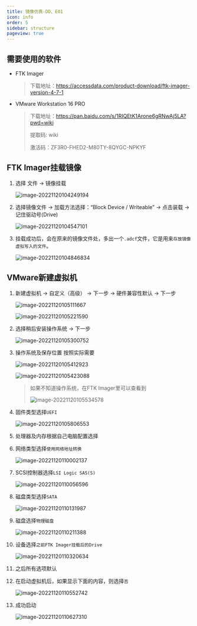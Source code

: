 ```yaml
---
title: 镜像仿真-DD、E01
icon: info
order: 5
sidebar: structure
pageview: true
---
```


## 需要使用的软件

- FTK Imager

  > 下载地址：https://accessdata.com/product-download/ftk-imager-version-4-7-1

- VMware Workstation 16 PRO

  > 下载地址：https://pan.baidu.com/s/1RIQEtK1Arone6gRNwAj5LA?pwd=wiki
  >
  > 提取码: wiki
  >
  > 激活码：ZF3R0-FHED2-M80TY-8QYGC-NPKYF

## FTK Imager挂载镜像

1. 选择 文件 -> 镜像挂载

   ![image-20221120104249194](https://bu.dusays.com/2022/11/20/637994235bb38.png)

2. 选择镜像文件 -> 加载方法选择：“Block Device / Writeable” -> 点击装载 -> 记住驱动号(Drive)

   ![image-20221120104547101](https://bu.dusays.com/2022/11/20/637994d51f3a2.png)

3. 挂载成功后，会在原来的镜像文件处，多出一个`.adcf`文件，它是用来`存放镜像虚拟写入的文件`。

   ![image-20221120104846834](https://bu.dusays.com/2022/11/20/63799588b8bac.png)

## VMware新建虚拟机

1. 新建虚拟机 -> 自定义（高级） -> 下一步 -> 硬件兼容性默认 -> 下一步

   ![image-20221120105111667](https://bu.dusays.com/2022/11/20/6379961985ba3.png)

   ![image-20221120105221590](https://bu.dusays.com/2022/11/20/6379965f9b848.png)

2. 选择稍后安装操作系统 -> 下一步

   ![image-20221120105300752](https://bu.dusays.com/2022/11/20/63799686b1745.png)

3. 操作系统及保存位置 按照实际需要

   ![image-20221120105412923](https://bu.dusays.com/2022/11/20/637996cecf8a1.png)

   ![image-20221120105423088](https://bu.dusays.com/2022/11/20/637996d9033b5.png)

   > 如果不知道操作系统，在FTK Imager里可以查看到
   >
   > ![image-20221120105534578](https://bu.dusays.com/2022/11/20/63799720790c3.png)

4. 固件类型选择`UEFI`

   ![image-20221120105806553](https://bu.dusays.com/2022/11/20/637997b867b11.png)

5. 处理器及内存根据自己电脑配置选择

6. 网络类型选择`使用网络地址转换`

   ![image-20221120110002137](https://bu.dusays.com/2022/11/20/6379982c05bfd.png)

7. SCSI控制器选择`LSI Logic SAS(S)`

   ![image-20221120110056596](https://bu.dusays.com/2022/11/20/637998627c31f.png)

8. 磁盘类型选择`SATA`

   ![image-20221120110131987](https://bu.dusays.com/2022/11/20/63799885d10ca.png)

9. 磁盘选择`物理磁盘`

   ![image-20221120110211388](https://bu.dusays.com/2022/11/20/637998ad561fb.png)

10. 设备选择`之前FTK Imager挂载后的Drive`

    ![image-20221120110320634](https://bu.dusays.com/2022/11/20/637998f2811da.png)

11. 之后所有选项默认

12. 在启动虚拟机后，如果显示下面的内容，则选择`否`

    ![image-20221120110552742](https://bu.dusays.com/2022/11/20/6379998a9f876.png)

13. 成功启动

    ![image-20221120110627310](https://bu.dusays.com/2022/11/20/637999af27678.png)
